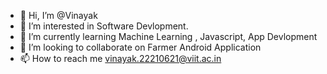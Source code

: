 - 👋 Hi, I’m @Vinayak
- 👀 I’m interested in Software Devlopment.
- 🌱 I’m currently learning Machine Learning , Javascript, App Devlopment
- 💞️ I’m looking to collaborate on Farmer Android Application
- 📫 How to reach me vinayak.22210621@viit.ac.in

<!---
VK-246/VK-246 is a ✨ special ✨ repository because its `README.md` (this file) appears on your GitHub profile.
You can click the Preview link to take a look at your changes.
--->
